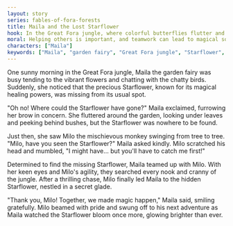 ```yaml
---
layout: story
series: fables-of-fora-forests
title: Maila and the Lost Starflower
hook: In the Great Fora jungle, where colorful butterflies flutter and exotic flowers bloom, a mysterious Starflower has gone missing. Can Maila, the helpful garden fairy, solve the enchanting mystery?
moral: Helping others is important, and teamwork can lead to magical solutions.
characters: ["Maila"]
keywords: ["Maila", "garden fairy", "Great Fora jungle", "Starflower", "magical", "teamwork", "mischievous monkey", "kindness", "adventure", "mystery"]
---
```


One sunny morning in the Great Fora jungle, Maila the garden fairy was busy tending to the vibrant flowers and chatting with the chatty birds. Suddenly, she noticed that the precious Starflower, known for its magical healing powers, was missing from its usual spot.

"Oh no! Where could the Starflower have gone?" Maila exclaimed, furrowing her brow in concern. She fluttered around the garden, looking under leaves and peeking behind bushes, but the Starflower was nowhere to be found.

Just then, she saw Milo the mischievous monkey swinging from tree to tree. "Milo, have you seen the Starflower?" Maila asked kindly. Milo scratched his head and mumbled, "I might have... but you'll have to catch me first!"

Determined to find the missing Starflower, Maila teamed up with Milo. With her keen eyes and Milo's agility, they searched every nook and cranny of the jungle. After a thrilling chase, Milo finally led Maila to the hidden Starflower, nestled in a secret glade.

"Thank you, Milo! Together, we made magic happen," Maila said, smiling gratefully. Milo beamed with pride and swung off to his next adventure as Maila watched the Starflower bloom once more, glowing brighter than ever.
